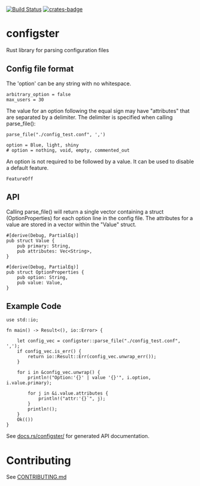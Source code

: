 [![Build Status](https://travis-ci.com/theimpossibleastronaut/configster.svg?branch=trunk)](https://travis-ci.com/theimpossibleastronaut/configster)
[![crates-badge]][crates-url]

[crates-badge]: https://img.shields.io/crates/v/configster.svg
[crates-url]: https://crates.io/crates/configster

# configster

Rust library for parsing configuration files

## Config file format

The 'option' can be any string with no whitespace.

```
arbitrary_option = false
max_users = 30
```

The value for an option following the equal sign may have "attributes"
that are separated by a delimiter. The delimiter is specified when
calling parse_file():

    parse_file("./config_test.conf", ',')


```
option = Blue, light, shiny
# option = nothing, void, empty, commented_out
```

An option is not required to be followed by a value. It can be used to disable a default feature.

```
FeatureOff
```

## API

Calling parse_file() will return a single vector containing a struct
(OptionProperties) for each option line in the config file. The
attributes for a value are stored in a vector within the "Value"
struct.

```
#[derive(Debug, PartialEq)]
pub struct Value {
    pub primary: String,
    pub attributes: Vec<String>,
}

#[derive(Debug, PartialEq)]
pub struct OptionProperties {
    pub option: String,
    pub value: Value,
}
```

## Example Code

```
use std::io;

fn main() -> Result<(), io::Error> {

    let config_vec = configster::parse_file("./config_test.conf", ',');
    if config_vec.is_err() {
        return io::Result::Err(config_vec.unwrap_err());
    }

    for i in &config_vec.unwrap() {
        println!("Option:'{}' | value '{}'", i.option, i.value.primary);

        for j in &i.value.attributes {
            println!("attr:'{}`", j);
        }
        println!();
    }
    Ok(())
}
```

See [docs.rs/configster/](https://docs.rs/configster/0.1.0/configster/fn.parse_file.html)
for generated API documentation.

# Contributing

See [CONTRIBUTING.md](https://github.com/theimpossibleastronaut/configster/CONTRIBUTING.md)
